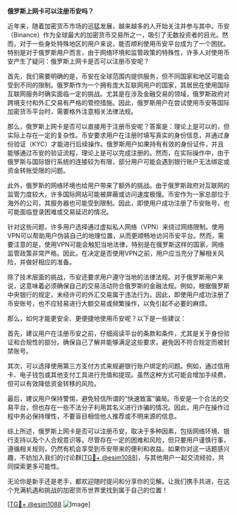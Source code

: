 **俄罗斯上网卡可以注册币安吗？**

近年来，随着加密货币市场的迅猛发展，越来越多的人开始关注并参与其中。币安（Binance）作为全球最大的加密货币交易所之一，吸引了无数投资者的目光。然而，对于一些身处特殊地区的用户来说，能否顺利使用币安平台成为了一个困扰。特别是对于俄罗斯用户而言，由于网络环境和监管政策的特殊性，许多人对使用币安产生了疑问：俄罗斯上网卡是否可以注册币安呢？

首先，我们需要明确的是，币安在全球范围内提供服务，但不同国家和地区可能会受到不同的限制。俄罗斯作为一个拥有庞大互联网用户的国家，其居民在使用国际互联网服务时确实面临一定的挑战。尤其是在涉及金融交易的领域，俄罗斯政府对跨境支付和外汇交易有严格的管控措施。因此，俄罗斯用户在尝试使用币安等国际加密货币平台时，需要格外注意相关法律法规。

那么，俄罗斯上网卡是否可以直接用于注册币安呢？答案是：理论上是可以的，但实际上存在一定的复杂性。币安要求用户在注册时填写真实的身份信息，并通过身份验证（KYC）才能进行后续操作。俄罗斯用户如果持有有效的身份证件，并且能够通过币安的验证流程，理论上是可以完成注册的。然而，在实际操作中，由于俄罗斯与国际银行系统的连接较为有限，部分用户可能会遇到银行账户无法绑定或资金转账受限的问题。

此外，俄罗斯的网络环境也给用户带来了额外的挑战。由于俄罗斯政府对互联网的监管力度较大，许多国际网站可能被屏蔽或访问速度极慢。币安作为一家总部位于海外的公司，其服务器也可能受到限制。因此，即使用户成功注册了币安账号，也可能面临登录困难或交易延迟的情况。

针对这些问题，许多用户选择通过虚拟私人网络（VPN）来绕过网络限制。使用VPN可以帮助用户伪装自己的地理位置，从而更顺畅地访问币安平台。然而，需要注意的是，使用VPN可能会触犯当地法律，特别是在俄罗斯这样的国家，网络监管政策非常严格。因此，在决定是否使用VPN之前，用户应当充分了解相关风险，并做好相应的准备。

除了技术层面的挑战，币安还要求用户遵守当地的法律法规。对于俄罗斯用户来说，这意味着必须确保自己的交易活动符合俄罗斯的金融法规。例如，根据俄罗斯中央银行的规定，未经许可的外汇交易属于违法行为。因此，即使用户成功注册了币安账号，也不应轻易进行大额交易或频繁操作，以免引起不必要的麻烦。

那么，如何才能更安全、更便捷地使用币安呢？以下是一些建议：

首先，建议用户在注册币安之前，仔细阅读平台的条款和条件，尤其是关于身份验证和合规性的部分。确保自己了解并能够满足这些要求，避免因不符合规定而被封禁账号。

其次，可以选择使用第三方支付方式来规避银行账户绑定的问题。例如，通过信用卡、电子钱包或其他支付工具进行充值和提现。虽然这种方式可能会增加手续费，但可以有效降低资金转移的风险。

最后，建议用户保持警惕，避免轻信所谓的“快速致富”骗局。币安是一个合法的交易平台，但也存在一些不法分子利用其名义进行诈骗的情况。因此，用户在操作过程中务必保持理性，不要盲目相信他人推荐或不明来源的信息。

综上所述，俄罗斯上网卡是否可以注册币安，取决于多种因素，包括网络环境、银行支持以及个人合规意识等。尽管存在一定的困难和风险，但只要用户谨慎行事，遵循相关规则，仍然有机会享受到币安带来的便利和收益。如果你对这一话题感兴趣，不妨加入我们的讨论群[[TG💪+ @esim1088](https://t.me/s/esim1088)]，与其他用户一起交流经验，共同探索更多可能性。

无论你是新手还是老手，都欢迎随时提问和分享你的见解。让我们携手共进，在这个充满机遇和挑战的加密货币世界里找到属于自己的位置！

[[TG💪+ @esim1088](https://t.me/s/esim1088) ![Image](https://i.postimg.cc/4NQfJmqS/Snipaste-2025-05-13-00-14-12.png)]